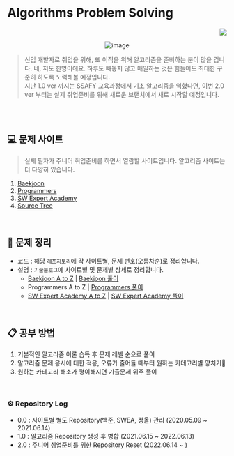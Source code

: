 # Algorithms Problem Solving
<div align="right"><a href="https://hits.seeyoufarm.com"/><img src="https://hits.seeyoufarm.com/api/count/incr/badge.svg?url=https://github.com/eona1301/Algorithms-Problem-Solving"/></a></div>

<div align="center">

![image](https://user-images.githubusercontent.com/45550607/122664132-67d4b100-d1da-11eb-8e67-81513f3c01b9.png)

</div>

> 신입 개발자로 취업을 위해, 또 이직을 위해 알고리즘을 준비하는 분이 많을 겁니다. 네, 저도 한명이에요. 하루도 빼놓지 않고 매일하는 것은 힘들어도 최대한 꾸준히 하도록 노력해볼 예정입니다.<br>
> 지난 1.0 ver 까지는 SSAFY 교육과정에서 기초 알고리즘을 익혔다면, 이번 2.0 ver 부터는 실제 취업준비를 위해 새로운 브랜치에서 새로 시작할 예정입니다.

<br>
<br>

## 💻 문제 사이트
> 실제 필자가 주니어 취업준비를 하면서 열람할 사이트입니다. 알고리즘 사이트는 더 다양히 있습니다.

1. [Baekjoon](https://www.acmicpc.net/)
2. [Programmers](https://programmers.co.kr/)
3. [SW Expert Academy](https://swexpertacademy.com/main/main.do)
4. [Source Tree](https://www.codetree.ai/landing)

<br>

## 📝 문제 정리

+ 코드 : 해당 `레포지토리`에 각 사이트별, 문제 번호(오름차순)로 정리합니다.
+ 설명 : `기술블로그`에 사이트별 및 문제별 상세로 정리합니다.
  + [Baekjoon A to Z](https://github.com/eona1301/Algorithms-Problem-Solving/wiki/2.0-Baekjoon) | [Baekjoon 풀이](https://velog.io/@eona1301/series/Beakjoon)
  + Programmers A to Z | [Programmers 풀이](https://velog.io/@eona1301/series/Programmers)
  + [SW Expert Academy A to Z](https://velog.io/@eona1301/SW-Expert-Academy-Algorithms-Solution) | [SW Expert Academy 풀이](https://velog.io/@eona1301/series/SW-Expert-Academy)

<br>

## 📋 공부 방법

1. 기본적인 알고리즘 이론 습득 후 문제 레벨 순으로 풀이
2. 알고리즘 문제 응시에 대한 적응, 오류가 줄어들 때부터 원하는 카테고리별 양치기🐏
3. 원하는 카테고리 해소가 평이해지면 기출문제 위주 풀이

<br>

### ⚙ Repository Log

- 0.0 : 사이트별 별도 Repository(백준, SWEA, 정올) 관리 (2020.05.09 ~ 2021.06.14)
- 1.0 : 알고리즘 Repository 생성 후 병합 (2021.06.15 ~ 2022.06.13)
- 2.0 : 주니어 취업준비를 위한 Repository Reset (2022.06.14 ~ )
